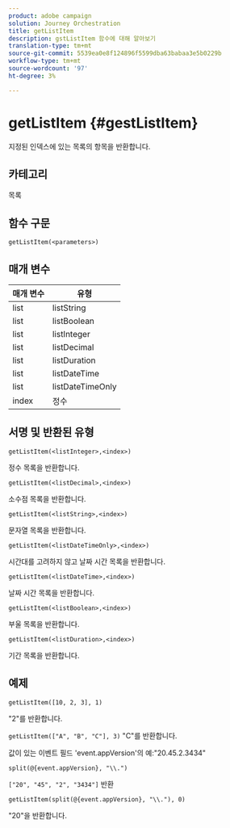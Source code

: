 ```yaml
---
product: adobe campaign
solution: Journey Orchestration
title: getListItem
description: gstListItem 함수에 대해 알아보기
translation-type: tm+mt
source-git-commit: 5539ea0e8f124896f5599dba63babaa3e5b0229b
workflow-type: tm+mt
source-wordcount: '97'
ht-degree: 3%

---
```



# getListItem {#gestListItem}

지정된 인덱스에 있는 목록의 항목을 반환합니다.

## 카테고리

목록

## 함수 구문

`getListItem(<parameters>)`

## 매개 변수

| 매개 변수 | 유형 |
|-----------|------------------|
| list | listString |
| list | listBoolean |
| list | listInteger |
| list | listDecimal |
| list | listDuration |
| list | listDateTime |
| list | listDateTimeOnly |
| index | 정수 |

## 서명 및 반환된 유형

`getListItem(<listInteger>,<index>)`

정수 목록을 반환합니다.

`getListItem(<listDecimal>,<index>)`

소수점 목록을 반환합니다.

`getListItem(<listString>,<index>)`

문자열 목록을 반환합니다.

`getListItem(<listDateTimeOnly>,<index>)`

시간대를 고려하지 않고 날짜 시간 목록을 반환합니다.

`getListItem(<listDateTime>,<index>)`

날짜 시간 목록을 반환합니다.

`getListItem(<listBoolean>,<index>)`

부울 목록을 반환합니다.

`getListItem(<listDuration>,<index>)`

기간 목록을 반환합니다.

## 예제

`getListItem([10, 2, 3], 1)`

&quot;2&quot;를 반환합니다.

`getListItem(["A", "B", "C"], 3)`
&quot;C&quot;를 반환합니다.

값이 있는 이벤트 필드 &#39;event.appVersion&#39;의 예:&quot;20.45.2.3434&quot;

`split(@{event.appVersion}, "\\.")`

`["20", "45", "2", "3434"]` 반환

`getListItem(split(@{event.appVersion}, "\\."), 0)`

&quot;20&quot;을 반환합니다.